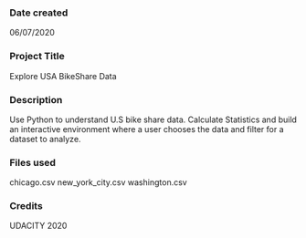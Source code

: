 ### Date created
06/07/2020

### Project Title
Explore USA BikeShare Data

### Description
Use Python to understand U.S bike share data. Calculate Statistics and build an interactive environment where a user chooses the data and filter for a dataset to analyze.

### Files used
chicago.csv
new_york_city.csv
washington.csv

### Credits
UDACITY 2020
